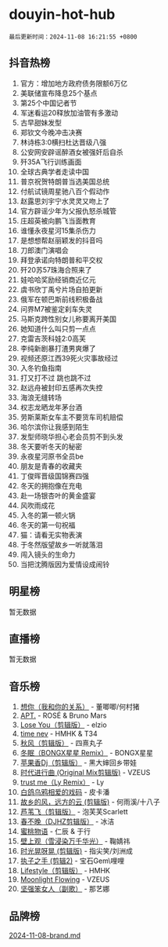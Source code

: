 # douyin-hot-hub

`最后更新时间：2024-11-08 16:21:55 +0800`

## 抖音热榜

1. 官方：增加地方政府债务限额6万亿
1. 美联储宣布降息25个基点
1. 第25个中国记者节
1. 军迷看运20释放加油管有多激动
1. 古早甜妹发型
1. 郑钦文今晚冲击决赛
1. 林诗栋3:0横扫杜达晋级八强
1. 公安网安辟谣醉酒女被强奸后自杀
1. 歼35A飞行训练画面
1. 全球古典学者走读中国
1. 普京祝贺特朗普当选美国总统
1. 付航试镜周星驰八百个假动作
1. 赵露思刘宇宁水灵灵又吻上了
1. 官方辟谣少年为父报仇怒杀城管
1. 庄超英被向鹏飞当面教育
1. 谁懂永夜星河15集杀伤力
1. 是想想帮赵丽颖发的抖音吗
1. 刀郎澳门演唱会
1. 拜登承诺向特朗普和平交权
1. 歼20苏57珠海合照来了
1. 娃哈哈奖励经销商近亿元
1. 虞书欣丁禹兮片场自拍更新
1. 俄军在顿巴斯前线积极备战
1. 问界M7被鉴定刹车失灵
1. 马斯克跨性别女儿称要离开美国
1. 她知道什么叫只剪一点点
1. 克雷吉茨科娃2:0高芙
1. 李纯新剧暴打渣男爽爆了
1. 视频还原江西39死火灾事故经过
1. 入冬钓鱼指南
1. 打又打不过 跳也跳不过
1. 赵远舟被封印五感再次失控
1. 海浪无缝转场
1. 权志龙晒龙年茅台酒
1. 劳斯莱斯女车主不要货车司机赔偿
1. 哈尔滨你让我感到陌生
1. 发型师晓华担心老会员剪不到头发
1. 冬天要听冬天的秘密
1. 永夜星河原书全员be
1. 朋友是青春的收藏夹
1. 丁俊晖晋级国锦赛四强
1. 冬天的拥抱像在充电
1. 赴一场银杏叶的黄金盛宴
1. 风吹雨成花
1. 入冬的第一顿火锅
1. 冬天的第一句祝福
1. 猫：请看无实物表演
1. 于冬然版望故乡一听就落泪
1. 闯入镜头的生命力
1. 当把沈腾版因为爱情设成闹铃

## 明星榜

暂无数据

## 直播榜

暂无数据

## 音乐榜

1. [想你（我和你的关系）](https://sf5-hl-cdn-tos.douyinstatic.com/obj/tos-cn-ve-2774/o8QxhcOBDYYX0zqKCjFVQXZ3RBffnRBQEogitG) - 董唧唧/何村猪
1. [APT.](https://sf5-hl-cdn-tos.douyinstatic.com/obj/tos-cn-ve-2774/oUIcRnUtZBV1JgZtxIMCAiiBSVBSEEOCFfkeMQ) - ROSÉ & Bruno Mars
1. [Lose You（剪辑版）](https://sf5-hl-cdn-tos.douyinstatic.com/obj/tos-cn-ve-2774/og9yxQxAWI86iBNr9ojBFMoWTIvDZZb8HwiGY) - elzio
1. [time nev](https://sf6-cdn-tos.douyinstatic.com/obj/tos-cn-ve-2774/oc6aICzpzBCWrhCvDVi2AZmQLt0gIBxfMEfd6i) - HMHK & T34
1. [秋风（剪辑版）](https://sf5-hl-cdn-tos.douyinstatic.com/obj/tos-cn-ve-2774/ocGaU84LfAfzMd2wbXdQFpCGhBiXg82JNMRRie) - 四熹丸子
1. [冬眠（BONGX星星 Remix）](https://sf3-cdn-tos.douyinstatic.com/obj/tos-cn-ve-2774/oMCfFFoE3LwQ7agAgOIG4ieExqkeAsxNBEkLdz) - BONGX星星
1. [苹果香Dj（剪辑版）](https://sf5-hl-cdn-tos.douyinstatic.com/obj/tos-cn-ve-2774/oEeIEQbYGAOspCTRAIeYF4Ok8LgZ8NBaRe4ztR) - 黑大婶回乡带娃
1. [时代进行曲 (Original Mix剪辑版)](https://sf5-hl-cdn-tos.douyinstatic.com/obj/tos-cn-ve-2774/oYrssziLdrtiW6cKABM8n5Vfc2xwXiIBInoAkn) - VZEUS
1. [trust me（Ly Remix）](https://sf5-hl-cdn-tos.douyinstatic.com/obj/tos-cn-ve-2774/oUo1M8fz5AfmMSExABQQKFE0eCMWgsiccfqrMA) - Ly
1. [白鸽乌鸦相爱的戏码](https://sf5-hl-cdn-tos.douyinstatic.com/obj/tos-cn-ve-2774/oMVVEf6eDAOmFtNtCsEqKpIorBDM8Nkg6TZRqC) - 皮卡潘
1. [故乡的风，远方的云 (剪辑版)](https://sf5-hl-cdn-tos.douyinstatic.com/obj/tos-cn-ve-2774/ooPEdiZMrAAWisczq1WXoZYGU6GxII2UUBvYI) - 何雨溪/十八子
1. [芦苇飞（剪辑版）](https://sf5-hl-cdn-tos.douyinstatic.com/obj/tos-cn-ve-2774/ok3IaChjEFFoK3FAMzXDEgfpeE6Al3Nv2BnfCW) - 泡芙芙Scarlett
1. [春不晚（DJHZ剪辑版）](https://sf5-hl-cdn-tos.douyinstatic.com/obj/tos-cn-ve-2774/osEZa7YZ6wNo9QDABgfGFaCQKRQTNafsBJDnKt) - 冰洁
1. [蜜桃物语](https://sf5-hl-cdn-tos.douyinstatic.com/obj/tos-cn-ve-2774/oIhOSCZtIACtYU4XQkngiW9kCBfVD1Fz9IYeqL) - 仁辰 & 于行
1. [壁上观（雪浸染万千华光）](https://sf5-hl-cdn-tos.douyinstatic.com/obj/tos-cn-ve-2774/ocIizBMxWi8vA8UdAMIYdYCjgBB5Z3WZWxrvY) - 鞠婧祎
1. [时光晃呀晃 (剪辑版)](https://sf5-hl-cdn-tos.douyinstatic.com/obj/tos-cn-ve-2774/o8ACeQem3gwI1x3GIYGAfKG0LJebKFRJDwRwyW) - 指尖笑/刘洲成
1. [执子之手 (剪辑2)](https://sf5-hl-cdn-tos.douyinstatic.com/obj/tos-cn-ve-2774/oUoZLQjCc31XzqsBnBQUNgeKtYPBcgbFDwtfcu) - 宝石Gem\哩哩
1. [Lifestyle（剪辑版）](https://sf3-cdn-tos.douyinstatic.com/obj/tos-cn-ve-2774/owfqGgjwG3V5lCLaAIezFMeg3LtuKNBaZKgzPV) - HMHK
1. [Moonlight Flowing](https://sf3-cdn-tos.douyinstatic.com/obj/tos-cn-ve-2774/oopZsCtRnQgOhEYmv9FfBBgwmeaQmWQQZED9tN) - VZEUS
1. [坚强笨女人（副歌）](https://sf6-cdn-tos.douyinstatic.com/obj/tos-cn-ve-2774/ospNInQiZvGWyBVg5zkNsAMct5uJIg1CrZiPL) - 那艺娜

## 品牌榜

[2024-11-08-brand.md](2024-11-08-brand.md)
